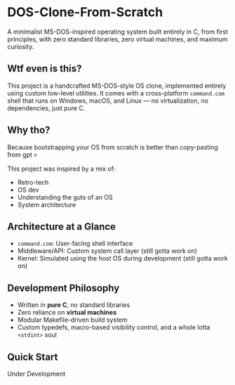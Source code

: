 # DOS-Clone-From-Scratch

A minimalist MS-DOS-inspired operating system built entirely in C, from first principles, with zero standard libraries, zero virtual machines, and maximum curiosity.

##  Wtf even is this?

This project is a handcrafted MS-DOS-style OS clone, implemented entirely using custom low-level utilities. It comes with a cross-platform `command.com` shell that runs on Windows, macOS, and Linux — no virtualization, no dependencies, just pure C.

##  Why tho?

Because bootstrapping your OS from scratch is better than copy-pasting from gpt 💀

This project was inspired by a mix of:
- Retro-tech
- OS dev
- Understanding the guts of an OS
- System architecture 

## Architecture at a Glance

- `command.com`: User-facing shell interface
- Middleware/API: Custom system call layer (still gotta work on)
- Kernel: Simulated using the host OS during development (still gotta work on)

##  Development Philosophy

- Written in **pure C**, no standard libraries
- Zero reliance on **virtual machines**
- Modular Makefile-driven build system
- Custom typedefs, macro-based visibility control, and a whole lotta `<stdint>` soul

## Quick Start

Under Development
